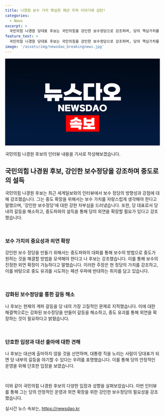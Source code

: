 ```yaml
---
title: 나경원 보수 가치 확실한 패션 우파 이야기에 감탄!
categories:
  - News
excerpt: >
  국민의힘 나경원 당대표 후보는 국민의힘을 강인한 보수정당으로 강조하며, 당의 핵심가치를 존중하고 중도로 확장하겠다는 의지를 밝히고 있습니다. 또한 계파 갈등을 해소하고 당의 통합을 모색하며, 대선 출마를 막기 위해 당대표 선출에 사심을 버렸다고 강조하고 있습니다. 또한 당정동행을 강조하며, 외연 확장과 강력한 보수를 내세우고 있습니다. 당대표 후보로써의 역할과 대한민국 정치의 쇄신에 대한 비전을 제시하고 있습니다.
feature_text: >
  국민의힘 나경원 당대표 후보는 국민의힘을 강인한 보수정당으로 강조하며, 당의 핵심가치를 존중하고 중도로 확장하겠다는 의지를 밝히고 있습니다. 또한 계파 갈등을 해소하고 당의 통합을 모색하며, 대선 출마를 막기 위해 당대표 선출에 사심을 버렸다고 강조하고 있습니다. 또한 당정동행을 강조하며, 외연 확장과 강력한 보수를 내세우고 있습니다. 당대표 후보로써의 역할과 대한민국 정치의 쇄신에 대한 비전을 제시하고 있습니다.
image: '/assets/img/newsdao_breakingnews.jpg'
---
```


<p><img src="/assets/img/newsdao_breakingnews.jpg" alt="implanttips 속보" /></p>

<p>국민의힘 나경원 후보의 인터뷰 내용을 기사로 작성해보겠습니다.</p>

<h2 data-ke-size="size26">국민의힘 나경원 후보, 강인한 보수정당을 강조하며 중도로의 설득</h2>

<p>국민의힘 나경원 후보는 최근 세계일보와의 인터뷰에서 보수 정당의 방향성과 강점에 대해 강조했습니다. 그는 중도 확장을 위해서는 보수 가치를 자랑스럽게 생각해야 한다고 말했으며, '강인한 보수정당'에 대한 강한 자부심을 드러냈습니다. 또한, 당 대표로서 당 내의 갈등을 해소하고, 중도파와의 설득을 통해 당의 외연을 확장할 필요가 있다고 강조했습니다.</p>

<p data-ke-size="size16">&nbsp;</p>

<h3>보수 가치의 중요성과 외연 확장</h3>

<p>강인한 보수 정당을 만들기 위해서는 중도파와의 대화를 통해 보수의 방법으로 중도가 원하는 것을 해결할 방법을 모색해야 한다고 나 후보는 강조했습니다. 이를 통해 보수의 진정한 외연 확장이 가능하다고 말했습니다. 이러한 주장은 현 정당의 가치를 강조하고, 이를 바탕으로 중도 유괴를 시도하는 패션 우파에 반대하는 취지를 담고 있습니다.</p>

<p data-ke-size="size16">&nbsp;</p>

<h3>강화된 보수정당을 통한 갈등 해소</h3>

<p>나 후보는 현재의 계파 갈등을 당 내의 가장 고질적인 문제로 지적했습니다. 이에 대한 해결책으로는 강화된 보수정당을 만들어 갈등을 해소하고, 중도 유괴를 통해 외연을 확장하는 것이 필요하다고 밝혔습니다.</p>

<p data-ke-size="size16">&nbsp;</p>

<h3>단호한 입장과 대선 출마에 대한 견해</h3>

<p>나 후보는 대선에 출마하지 않을 것을 선언하며, 대통령 직을 노리는 사람이 당대표가 되면 당 내부의 갈등을 야기할 수 있다는 우려를 표명했습니다. 이를 통해 당의 안정적인 운영을 위해 단호한 입장을 보였습니다.</p>

<p data-ke-size="size16">&nbsp;</p>

<p>이와 같이 국민의힘 나경원 후보의 다양한 입장과 성향을 살펴보았습니다. 이번 인터뷰를 통해 그는 당의 안정적인 운영과 외연 확장을 위한 강인한 보수정당의 필요성을 강조했습니다.</p>
실시간 뉴스 속보는, <a href="https://newsdao.kr" rel="dofollow">https://newsdao.kr</a>



